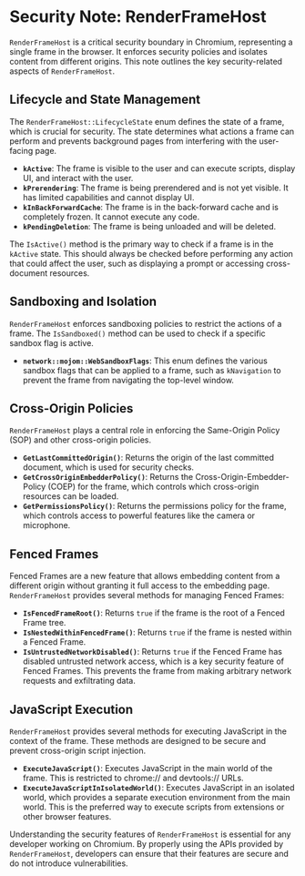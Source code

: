 # Security Note: RenderFrameHost

`RenderFrameHost` is a critical security boundary in Chromium, representing a single frame in the browser. It enforces security policies and isolates content from different origins. This note outlines the key security-related aspects of `RenderFrameHost`.

## Lifecycle and State Management

The `RenderFrameHost::LifecycleState` enum defines the state of a frame, which is crucial for security. The state determines what actions a frame can perform and prevents background pages from interfering with the user-facing page.

- **`kActive`**: The frame is visible to the user and can execute scripts, display UI, and interact with the user.
- **`kPrerendering`**: The frame is being prerendered and is not yet visible. It has limited capabilities and cannot display UI.
- **`kInBackForwardCache`**: The frame is in the back-forward cache and is completely frozen. It cannot execute any code.
- **`kPendingDeletion`**: The frame is being unloaded and will be deleted.

The `IsActive()` method is the primary way to check if a frame is in the `kActive` state. This should always be checked before performing any action that could affect the user, such as displaying a prompt or accessing cross-document resources.

## Sandboxing and Isolation

`RenderFrameHost` enforces sandboxing policies to restrict the actions of a frame. The `IsSandboxed()` method can be used to check if a specific sandbox flag is active.

- **`network::mojom::WebSandboxFlags`**: This enum defines the various sandbox flags that can be applied to a frame, such as `kNavigation` to prevent the frame from navigating the top-level window.

## Cross-Origin Policies

`RenderFrameHost` plays a central role in enforcing the Same-Origin Policy (SOP) and other cross-origin policies.

- **`GetLastCommittedOrigin()`**: Returns the origin of the last committed document, which is used for security checks.
- **`GetCrossOriginEmbedderPolicy()`**: Returns the Cross-Origin-Embedder-Policy (COEP) for the frame, which controls which cross-origin resources can be loaded.
- **`GetPermissionsPolicy()`**: Returns the permissions policy for the frame, which controls access to powerful features like the camera or microphone.

## Fenced Frames

Fenced Frames are a new feature that allows embedding content from a different origin without granting it full access to the embedding page. `RenderFrameHost` provides several methods for managing Fenced Frames:

- **`IsFencedFrameRoot()`**: Returns `true` if the frame is the root of a Fenced Frame tree.
- **`IsNestedWithinFencedFrame()`**: Returns `true` if the frame is nested within a Fenced Frame.
- **`IsUntrustedNetworkDisabled()`**: Returns `true` if the Fenced Frame has disabled untrusted network access, which is a key security feature of Fenced Frames. This prevents the frame from making arbitrary network requests and exfiltrating data.

## JavaScript Execution

`RenderFrameHost` provides several methods for executing JavaScript in the context of the frame. These methods are designed to be secure and prevent cross-origin script injection.

- **`ExecuteJavaScript()`**: Executes JavaScript in the main world of the frame. This is restricted to chrome:// and devtools:// URLs.
- **`ExecuteJavaScriptInIsolatedWorld()`**: Executes JavaScript in an isolated world, which provides a separate execution environment from the main world. This is the preferred way to execute scripts from extensions or other browser features.

Understanding the security features of `RenderFrameHost` is essential for any developer working on Chromium. By properly using the APIs provided by `RenderFrameHost`, developers can ensure that their features are secure and do not introduce vulnerabilities.